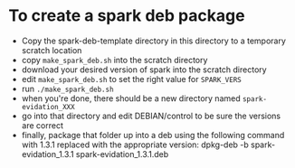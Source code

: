To create a spark deb package
=============================

- Copy the spark-deb-template directory in this directory to a temporary scratch
  location
- copy `make_spark_deb.sh` into the scratch directory
- download your desired version of spark into the scratch directory
- edit `make_spark_deb.sh` to set the right value for `SPARK_VERS`
- run `./make_spark_deb.sh`
- when you're done, there should be a new directory named `spark-evidation_XXX`
- go into that directory and edit DEBIAN/control to be sure the versions are
  correct
- finally, package that folder up into a deb using the following command with
  1.3.1 replaced with the appropriate version:
    dpkg-deb -b spark-evidation_1.3.1 spark-evidation_1.3.1.deb

